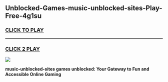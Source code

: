 
## Unblocked-Games-music-unblocked-sites-Play-Free-4g1su
<h3>
<a href="https://premium76.site?title=music-unblocked-sites&ref=10A">CLICK TO PLAY</a></h3>
<hr>

<h3>
<a href="https://premium76.site?title=music-unblocked-sites&ref=10A">CLICK 2 PLAY</a>
  
</h3>

<a href="https://premium76.site?title=music-unblocked-sites&ref=10A"><img src="https://clearcache.store/games.png"></a>


**music-unblocked-sites games unblocked: Your Gateway to Fun and Accessible Online Gaming**
